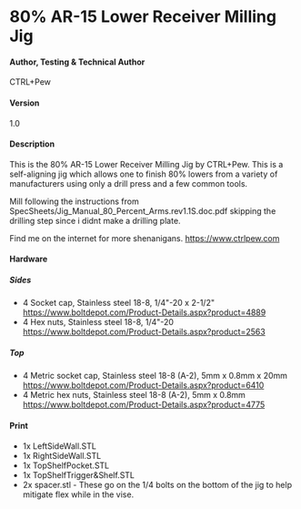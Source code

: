# 80% AR-15 Lower Receiver Milling Jig

#### Author, Testing & Technical Author
CTRL+Pew

#### Version
1.0

#### Description 
This is the 80% AR-15 Lower Receiver Milling Jig by CTRL+Pew. This is a self-aligning jig which allows one to finish 80% lowers from a variety of manufacturers using only a drill press and a few common tools.

Mill following the instructions from SpecSheets/Jig_Manual_80_Percent_Arms.rev1.1S.doc.pdf skipping the drilling step since i didnt make a drilling plate.

Find me on the internet for more shenanigans. https://www.ctrlpew.com 

#### Hardware
##### Sides
* 4 Socket cap, Stainless steel 18-8, 1/4"-20 x 2-1/2" https://www.boltdepot.com/Product-Details.aspx?product=4889
* 4 Hex nuts, Stainless steel 18-8, 1/4"-20 https://www.boltdepot.com/Product-Details.aspx?product=2563
##### Top
* 4 Metric socket cap, Stainless steel 18-8 (A-2), 5mm x 0.8mm x 20mm https://www.boltdepot.com/Product-Details.aspx?product=6410
* 4 Metric hex nuts, Stainless steel 18-8 (A-2), 5mm x 0.8mm https://www.boltdepot.com/Product-Details.aspx?product=4775

#### Print
* 1x LeftSideWall.STL
* 1x RightSideWall.STL
* 1x TopShelfPocket.STL
* 1x TopShelfTrigger&Shelf.STL
* 2x spacer.stl - These go on the 1/4 bolts on the bottom of the jig to help mitigate flex while in the vise.
